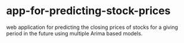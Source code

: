# app-for-predicting-stock-prices
web application for predicting the closing prices of stocks for a giving period in the future using multiple Arima based models.
